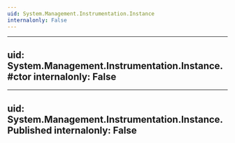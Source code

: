 ```yaml
---
uid: System.Management.Instrumentation.Instance
internalonly: False
---
```


---
uid: System.Management.Instrumentation.Instance.#ctor
internalonly: False
---

---
uid: System.Management.Instrumentation.Instance.Published
internalonly: False
---
